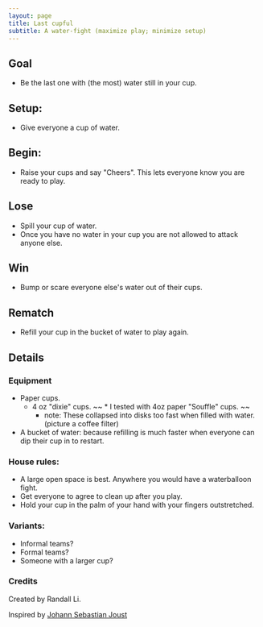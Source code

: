 ```yaml
---
layout: page
title: Last cupful
subtitle: A water-fight (maximize play; minimize setup)
---
```


## Goal
* Be the last one with (the most) water still in your cup. 

## Setup:
* Give everyone a cup of water.

## Begin:
* Raise your cups and say "Cheers". This lets everyone know you are ready to play.

## Lose
* Spill your cup of water.
* Once you have no water in your cup you are not allowed to attack anyone else.

## Win
* Bump or scare everyone else's water out of their cups.

## Rematch
* Refill your cup in the bucket of water to play again.

## Details

### Equipment
* Paper cups.
    * 4 oz "dixie" cups.
    ~~ * I tested with 4oz paper "Souffle" cups. ~~
       * note: These collapsed into disks too fast when filled with water. (picture a coffee filter)
* A bucket of water: because refilling is much faster when everyone can dip their cup in to restart.

### House rules: 
* A large open space is best. Anywhere you would have a waterballoon fight.
* Get everyone to agree to clean up after you play.
* Hold your cup in the palm of your hand with your fingers outstretched.

### Variants:
* Informal teams?
* Formal teams?
* Someone with a larger cup?

### Credits
Created by Randall Li.

Inspired by [Johann Sebastian Joust](http://www.jsjoust.com/)
